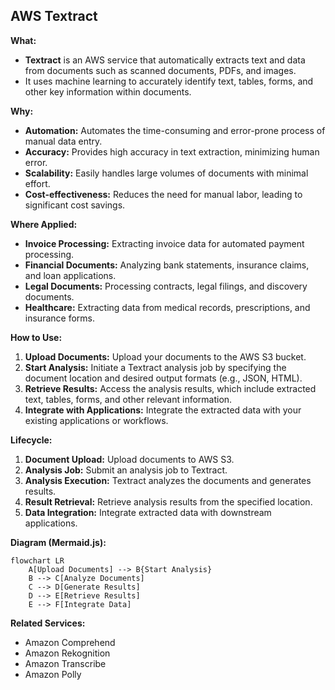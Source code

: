 ## AWS Textract

**What:**

* **Textract** is an AWS service that automatically extracts text and data from documents such as scanned documents, PDFs, and images. 
* It uses machine learning to accurately identify text, tables, forms, and other key information within documents.

**Why:**

* **Automation:** Automates the time-consuming and error-prone process of manual data entry.
* **Accuracy:** Provides high accuracy in text extraction, minimizing human error.
* **Scalability:** Easily handles large volumes of documents with minimal effort.
* **Cost-effectiveness:** Reduces the need for manual labor, leading to significant cost savings.

**Where Applied:**

* **Invoice Processing:** Extracting invoice data for automated payment processing.
* **Financial Documents:** Analyzing bank statements, insurance claims, and loan applications.
* **Legal Documents:** Processing contracts, legal filings, and discovery documents.
* **Healthcare:** Extracting data from medical records, prescriptions, and insurance forms.

**How to Use:**

1. **Upload Documents:** Upload your documents to the AWS S3 bucket.
2. **Start Analysis:** Initiate a Textract analysis job by specifying the document location and desired output formats (e.g., JSON, HTML).
3. **Retrieve Results:** Access the analysis results, which include extracted text, tables, forms, and other relevant information.
4. **Integrate with Applications:** Integrate the extracted data with your existing applications or workflows.

**Lifecycle:**

1. **Document Upload:** Upload documents to AWS S3.
2. **Analysis Job:** Submit an analysis job to Textract.
3. **Analysis Execution:** Textract analyzes the documents and generates results.
4. **Result Retrieval:** Retrieve analysis results from the specified location.
5. **Data Integration:** Integrate extracted data with downstream applications.

**Diagram (Mermaid.js):**

```mermaid
flowchart LR
    A[Upload Documents] --> B{Start Analysis}
    B --> C[Analyze Documents]
    C --> D[Generate Results]
    D --> E[Retrieve Results]
    E --> F[Integrate Data]
```

**Related Services:**

* Amazon Comprehend
* Amazon Rekognition
* Amazon Transcribe
* Amazon Polly
